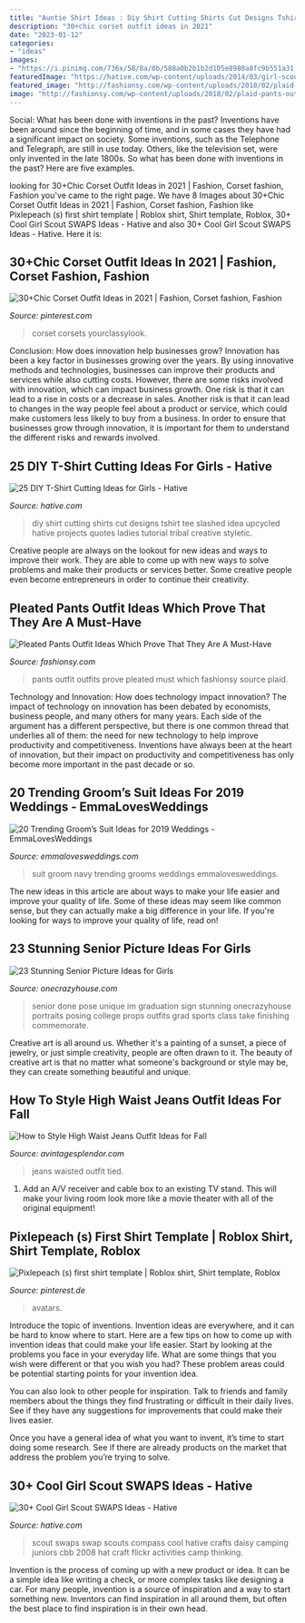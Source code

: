 ```yaml
---
title: "Auntie Shirt Ideas : Diy Shirt Cutting Shirts Cut Designs Tshirt Tee Slashed Idea Upcycled Hative Projects Quotes Ladies Tutorial Tribal Creative Styletic"
description: "30+chic corset outfit ideas in 2021"
date: "2023-01-12"
categories:
- "ideas"
images:
- "https://i.pinimg.com/736x/58/8a/0b/588a0b2b1b2d105e8980a8fc9b551a31.jpg"
featuredImage: "https://hative.com/wp-content/uploads/2014/03/girl-scout-swaps-ideas/17-compass-girl-scout-swaps.jpg"
featured_image: "http://fashionsy.com/wp-content/uploads/2018/02/plaid-pants-outfits-6-.jpg"
image: "http://fashionsy.com/wp-content/uploads/2018/02/plaid-pants-outfits-6-.jpg"
---
```



Social: What has been done with inventions in the past?
Inventions have been around since the beginning of time, and in some cases they have had a significant impact on society. Some inventions, such as the Telephone and Telegraph, are still in use today. Others, like the television set, were only invented in the late 1800s. So what has been done with inventions in the past? Here are five examples.

	

		
looking for 30+Chic Corset Outfit Ideas in 2021 | Fashion, Corset fashion, Fashion you've came to the right page. We have 8 Images about 30+Chic Corset Outfit Ideas in 2021 | Fashion, Corset fashion, Fashion like Pixlepeach (s) first shirt template | Roblox shirt, Shirt template, Roblox, 30+ Cool Girl Scout SWAPS Ideas - Hative and also 30+ Cool Girl Scout SWAPS Ideas - Hative. Here it is:
		
    
## 30+Chic Corset Outfit Ideas In 2021 | Fashion, Corset Fashion, Fashion

<img loading=lazy src="https://i.pinimg.com/736x/77/b5/48/77b548d3916c9a11feaffd52bfe7c648.jpg" onerror="this.onerror=null;this.src='https://tse1.mm.bing.net/th?id=OIP.fHfWG8wdiHKNzP3e_9ffzgHaLH&amp;pid=15.1';" alt="30+Chic Corset Outfit Ideas in 2021 | Fashion, Corset fashion, Fashion">

_Source: pinterest.com_

>corset corsets yourclassylook. 

	

Conclusion: How does innovation help businesses grow?
Innovation has been a key factor in businesses growing over the years. By using innovative methods and technologies, businesses can improve their products and services while also cutting costs. However, there are some risks involved with innovation, which can impact business growth. One risk is that it can lead to a rise in costs or a decrease in sales. Another risk is that it can lead to changes in the way people feel about a product or service, which could make customers less likely to buy from a business. In order to ensure that businesses grow through innovation, it is important for them to understand the different risks and rewards involved.

    
## 25 DIY T-Shirt Cutting Ideas For Girls - Hative

<img loading=lazy src="https://hative.com/wp-content/uploads/2014/11/diy-tshirt-cutting-ideas/3-blue-slashed-tshirt.jpg" onerror="this.onerror=null;this.src='https://tse2.mm.bing.net/th?id=OIP.E6jn1okoD14yKQy3cVxZBwHaJ4&amp;pid=15.1';" alt="25 DIY T-Shirt Cutting Ideas for Girls - Hative">

_Source: hative.com_

>diy shirt cutting shirts cut designs tshirt tee slashed idea upcycled hative projects quotes ladies tutorial tribal creative styletic. 

	

Creative people are always on the lookout for new ideas and ways to improve their work. They are able to come up with new ways to solve problems and make their products or services better. Some creative people even become entrepreneurs in order to continue their creativity.

    
## Pleated Pants Outfit Ideas Which Prove That They Are A Must-Have

<img loading=lazy src="http://fashionsy.com/wp-content/uploads/2018/02/plaid-pants-outfits-6-.jpg" onerror="this.onerror=null;this.src='https://tse3.mm.bing.net/th?id=OIP.1cxMRvoIdGJnMDP-4e8gYgHaL0&amp;pid=15.1';" alt="Pleated Pants Outfit Ideas Which Prove That They Are A Must-Have">

_Source: fashionsy.com_

>pants outfit outfits prove pleated must which fashionsy source plaid. 

	

Technology and Innovation: How does technology impact innovation?
The impact of technology on innovation has been debated by economists, business people, and many others for many years. Each side of the argument has a different perspective, but there is one common thread that underlies all of them: the need for new technology to help improve productivity and competitiveness. Inventions have always been at the heart of innovation, but their impact on productivity and competitiveness has only become more important in the past decade or so.

    
## 20 Trending Groom’s Suit Ideas For 2019 Weddings - EmmaLovesWeddings

<img loading=lazy src="http://emmalovesweddings.com/wp-content/uploads/2018/09/navy-blue-groom-suit-wedding-ideas.jpg" onerror="this.onerror=null;this.src='https://tse4.mm.bing.net/th?id=OIP.dpjUCMIlMlwyru3rUc6vKAHaLH&amp;pid=15.1';" alt="20 Trending Groom’s Suit Ideas for 2019 Weddings - EmmaLovesWeddings">

_Source: emmalovesweddings.com_

>suit groom navy trending grooms weddings emmalovesweddings. 

	

The new ideas in this article are about ways to make your life easier and improve your quality of life. Some of these ideas may seem like common sense, but they can actually make a big difference in your life. If you're looking for ways to improve your quality of life, read on!

    
## 23 Stunning Senior Picture Ideas For Girls

<img loading=lazy src="https://cdn.onecrazyhouse.com/wp-content/uploads/2016/08/im-done-pose-682x1024.jpg" onerror="this.onerror=null;this.src='https://tse3.mm.bing.net/th?id=OIP.SXjYwQxXzHOD-qKXEz1M_AHaLH&amp;pid=15.1';" alt="23 Stunning Senior Picture Ideas for Girls">

_Source: onecrazyhouse.com_

>senior done pose unique im graduation sign stunning onecrazyhouse portraits posing college props outfits grad sports class take finishing commemorate. 

	

Creative art is all around us. Whether it's a painting of a sunset, a piece of jewelry, or just simple creativity, people are often drawn to it. The beauty of creative art is that no matter what someone's background or style may be, they can create something beautiful and unique.

    
## How To Style High Waist Jeans Outfit Ideas For Fall

<img loading=lazy src="https://www.avintagesplendor.com/wp-content/uploads/2017/08/charles-angels-jeans-5855.jpg" onerror="this.onerror=null;this.src='https://tse3.mm.bing.net/th?id=OIP.sMtC5BO2jBng_d1AO2fRawHaLH&amp;pid=15.1';" alt="How to Style High Waist Jeans Outfit Ideas for Fall">

_Source: avintagesplendor.com_

>jeans waisted outfit tied. 

	

1. Add an A/V receiver and cable box to an existing TV stand. This will make your living room look more like a movie theater with all of the original equipment!

    
## Pixlepeach (s) First Shirt Template | Roblox Shirt, Shirt Template, Roblox

<img loading=lazy src="https://i.pinimg.com/736x/58/8a/0b/588a0b2b1b2d105e8980a8fc9b551a31.jpg" onerror="this.onerror=null;this.src='https://tse3.mm.bing.net/th?id=OIP.jBir2_e9gGYrPNTNi-rgRgHaLE&amp;pid=15.1';" alt="Pixlepeach (s) first shirt template | Roblox shirt, Shirt template, Roblox">

_Source: pinterest.de_

>avatars. 

	

Introduce the topic of inventions.
Invention ideas are everywhere, and it can be hard to know where to start. Here are a few tips on how to come up with invention ideas that could make your life easier.
Start by looking at the problems you face in your everyday life. What are some things that you wish were different or that you wish you had? These problem areas could be potential starting points for your invention idea.

You can also look to other people for inspiration. Talk to friends and family members about the things they find frustrating or difficult in their daily lives. See if they have any suggestions for improvements that could make their lives easier.

Once you have a general idea of what you want to invent, it’s time to start doing some research. See if there are already products on the market that address the problem you’re trying to solve.

    
## 30+ Cool Girl Scout SWAPS Ideas - Hative

<img loading=lazy src="https://hative.com/wp-content/uploads/2014/03/girl-scout-swaps-ideas/17-compass-girl-scout-swaps.jpg" onerror="this.onerror=null;this.src='https://tse1.mm.bing.net/th?id=OIP.P2lyx9flnDWqw6DBVm6I9wHaE7&amp;pid=15.1';" alt="30+ Cool Girl Scout SWAPS Ideas - Hative">

_Source: hative.com_

>scout swaps swap scouts compass cool hative crafts daisy camping juniors cbb 2008 hat craft flickr activities camp thinking. 

	

Invention is the process of coming up with a new product or idea. It can be a simple idea like writing a check, or more complex tasks like designing a car. For many people, invention is a source of inspiration and a way to start something new. Inventors can find inspiration in all around them, but often the best place to find inspiration is in their own head.

